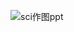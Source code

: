 ![sci作图ppt](https://github.com/TomHardy1997/CRC/assets/123548904/f92985e6-90bf-42ec-8bc2-4a4fb93b05ba)
